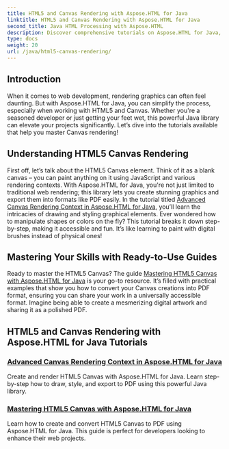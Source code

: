 ```yaml
---
title: HTML5 and Canvas Rendering with Aspose.HTML for Java
linktitle: HTML5 and Canvas Rendering with Aspose.HTML for Java
second_title: Java HTML Processing with Aspose.HTML
description: Discover comprehensive tutorials on Aspose.HTML for Java, covering HTML5 and Canvas rendering to enrich your web development skills.
type: docs
weight: 20
url: /java/html5-canvas-rendering/
---
```

## Introduction

When it comes to web development, rendering graphics can often feel daunting. But with Aspose.HTML for Java, you can simplify the process, especially when working with HTML5 and Canvas. Whether you're a seasoned developer or just getting your feet wet, this powerful Java library can elevate your projects significantly. Let’s dive into the tutorials available that help you master Canvas rendering!

## Understanding HTML5 Canvas Rendering

First off, let’s talk about the HTML5 Canvas element. Think of it as a blank canvas – you can paint anything on it using JavaScript and various rendering contexts. With Aspose.HTML for Java, you're not just limited to traditional web rendering; this library lets you create stunning graphics and export them into formats like PDF easily. In the tutorial titled [Advanced Canvas Rendering Context in Aspose.HTML for Java](./advanced-canvas-rendering-context/), you’ll learn the intricacies of drawing and styling graphical elements. Ever wondered how to manipulate shapes or colors on the fly? This tutorial breaks it down step-by-step, making it accessible and fun. It’s like learning to paint with digital brushes instead of physical ones!

## Mastering Your Skills with Ready-to-Use Guides

Ready to master the HTML5 Canvas? The guide [Mastering HTML5 Canvas with Aspose.HTML for Java](./html5-canvas/) is your go-to resource. It’s filled with practical examples that show you how to convert your Canvas creations into PDF format, ensuring you can share your work in a universally accessible format. Imagine being able to create a mesmerizing digital artwork and sharing it as a polished PDF.

## HTML5 and Canvas Rendering with Aspose.HTML for Java Tutorials
### [Advanced Canvas Rendering Context in Aspose.HTML for Java](./advanced-canvas-rendering-context/)
Create and render HTML5 Canvas with Aspose.HTML for Java. Learn step-by-step how to draw, style, and export to PDF using this powerful Java library.
### [Mastering HTML5 Canvas with Aspose.HTML for Java](./html5-canvas/)
Learn how to create and convert HTML5 Canvas to PDF using Aspose.HTML for Java. This guide is perfect for developers looking to enhance their web projects.